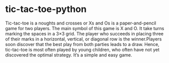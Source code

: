 # tic-tac-toe-python
Tic-tac-toe is a noughts and crosses or Xs and Os is a paper-and-pencil game for two players. The main symbol of this game is X and O. It take turns marking the spaces in a 3×3 grid. The player who succeeds in placing three of their marks in a horizontal, vertical, or diagonal row is the winner.Players soon discover that the best play from both parties leads to a draw. Hence, tic-tac-toe is most often played by young children, who often have not yet discovered the optimal strategy. It’s a simple and easy game.
